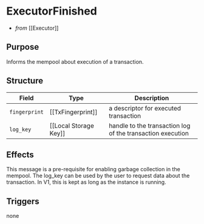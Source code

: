 # ExecutorFinished
<!-- --8<-- [start:blurp] -->
- _from_ [[Executor]]

## Purpose
Informs the mempool about execution of a transaction.
<!--  do we need this? Cf. "How to give definitive signals for deletion of transaction data" ...  https://github.com/orgs/anoma/projects/14/views/1?pane=issue&itemId=36828426 -->

<!-- --8<-- [end:blurp] -->

<!-- --8<-- [start:details] -->


## Structure
| Field         | Type                  | Description                                                |
|---------------|-----------------------|------------------------------------------------------------|
| `fingerprint` | [[TxFingerprint]]     | a descriptor for executed transaction                      |
| `log_key`     | [[Local Storage Key]] | handle to the transaction log of the transaction execution |



<!--
```rust!
struct ExecutorFinished {
  executable_hash : Hash, // a hash of the [TransactionExecutable] should uniquely identify it without being too repetitive.
  timestamp : Timestamp, // the timestamp at which the transaction was executed (represents its position in the Mempool DAG)
}
```
-->

## Effects
This message is a pre-requisite for enabling garbage collection in the mempool.
The log_key can be used by the user to request data about the transaction.
In V1, this is kept as long as the instance is running.
<!--
Also, it allows for compiling block data and signing their hashes as commitment.
-->

## Triggers
none
<!--
- to [[User]],[[Worker]]: [[ExecutionSummary]]
  send the user information about how the transaction was executed
  including logs, valued read and the like
-->

<!-- --8<-- [end:details] -->
